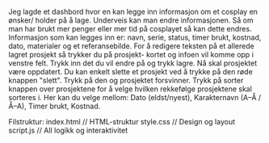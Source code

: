 Jeg lagde et dashbord hvor en kan legge inn informasjon om et cosplay en ønsker/ holder på å lage. Underveis kan man endre informasjonen. Så om man har brukt mer penger eller mer tid på cosplayet så kan dette endres. Informasjon som kan legges inn er: navn, serie, status, timer brukt, kostnad, dato, materialer og et referansebilde.
For å redigere teksten på et allerede lagret prosjekt så trykker du på prosjekt- kortet og infoen vil komme opp i venstre felt. Trykk inn det du vil endre på og trykk lagre. Nå skal prosjektet være oppdatert.
Du kan enkelt slette et prosjekt ved å trykke på den røde knappen "slett". Trykk på den og prosjektet forsvinner.
Trykk på sorter knappen over prosjektene for å velge hvilken rekkefølge prosjektene skal sorteres i. Her kan du velge mellom: Dato (eldst/nyest), Karakternavn (A–Å / Å–A), Timer brukt, Kostnad.


Filstruktur:
index.html         // HTML-struktur
style.css          // Design og layout
script.js          // All logikk og interaktivitet

